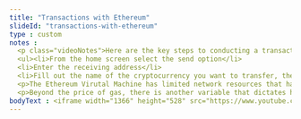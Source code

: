 ```yaml
--- 
title: "Transactions with Ethereum"
slideId: "transactions-with-ethereum"
type : custom     
notes : 
  <p class="videoNotes">Here are the key steps to conducting a transaction on MetaMask. First, make sure you are on the Ethereum mainnet. This option can be found next to your account icon. The other networks act as sandboxes where people can test their dApps without transferring real value.</p>
  <ul><li>From the home screen select the send option</li>
  <li>Enter the receiving address</li>
  <li>Fill out the name of the cryptocurrency you want to transfer, the amount you want to send, and your gas price</li></ul>
  <p>The Ethereum Virutal Machine has limited network resources that have to be allocated properly. One way to do that is through fees, the method that the Bitcoin network uses to create a monetary disincentive for those who are looking to clog the blockchain by spamming it with transactions. Ethereum uses a fee mechanism known as gas, which functions slightly differently than Bitcoin fees, yet has the same general goal of preserving account resources. The price of gas is set based on the supply and demand of transactions, specifically finding the required gas price that the miners are collecting. This data is available publicly and can indicate times when the blockchain is busy or does not have a lot of network traffic. The goal is to find the gas price that is needed to power the EVM at that specific time. While Bitcoin fees are determined by the amount of data being transferred, gas prices are determined by the amount of effort required by the EVM in order to complete that operation. Gas is priced in ether and is the only asset that can be used to purchase gas. Basically, you need ether to utilize the network.</p>
  <p>Beyond the price of gas, there is another variable that dictates how fast your transaction will be mined. Gas limit is the maximum amount of gas you are willing to spend on one transaction. If the transaction is set to exceed the gas limit you have specified, the transaction will not go through. This is used to help users avoid accidental exorbitant gas expenditures. MetaMask will let you pick from some suggested gas prices, or you can manually enter a gas price along with a gas limit. These act as parameters for your transaction.</p>
bodyText : <iframe width="1366" height="528" src="https://www.youtube.com/embed/p13p7WQqlTo" frameborder="0" allow="accelerometer; autoplay; clipboard-write; encrypted-media; gyroscope; picture-in-picture" allowfullscreen></iframe>
---
```

